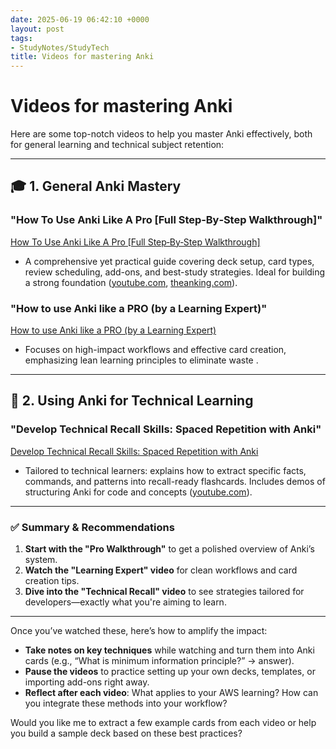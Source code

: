 ```yaml
---
date: 2025-06-19 06:42:10 +0000
layout: post
tags:
- StudyNotes/StudyTech
title: Videos for mastering Anki
---
```


# Videos for mastering Anki

Here are some top-notch videos to help you master Anki effectively, both for general learning and technical subject retention:

---

## 🎓 1. **General Anki Mastery**

### **"How To Use Anki Like A Pro \[Full Step‑By‑Step Walkthrough]"**

[How To Use Anki Like A Pro \[Full Step‑By‑Step Walkthrough\]](https://www.youtube.com/watch?pp=0gcJCf0Ao7VqN5tD&v=WmPx333n5UQ&utm_source=chatgpt.com)

* A comprehensive yet practical guide covering deck setup, card types, review scheduling, add-ons, and best-study strategies. Ideal for building a strong foundation ([youtube.com][1], [theanking.com][2]).

### **"How to use Anki like a PRO (by a Learning Expert)"**

[How to use Anki like a PRO (by a Learning Expert)](https://www.youtube.com/watch?pp=0gcJCdgAo7VqN5tD&v=eauQac_23R0&utm_source=chatgpt.com)

* Focuses on high-impact workflows and effective card creation, emphasizing lean learning principles to eliminate waste .

---

## 🔧 2. **Using Anki for Technical Learning**

### **"Develop Technical Recall Skills: Spaced Repetition with Anki"**

[Develop Technical Recall Skills: Spaced Repetition with Anki](https://www.youtube.com/watch?v=kfJjtztHFrE&utm_source=chatgpt.com)

* Tailored to technical learners: explains how to extract specific facts, commands, and patterns into recall-ready flashcards. Includes demos of structuring Anki for code and concepts ([youtube.com][3]).

---

### ✅ Summary & Recommendations

1. **Start with the "Pro Walkthrough"** to get a polished overview of Anki’s system.
2. **Watch the "Learning Expert" video** for clean workflows and card creation tips.
3. **Dive into the "Technical Recall" video** to see strategies tailored for developers—exactly what you're aiming to learn.

---

Once you’ve watched these, here’s how to amplify the impact:

* **Take notes on key techniques** while watching and turn them into Anki cards (e.g., “What is minimum information principle?” → answer).
* **Pause the videos** to practice setting up your own decks, templates, or importing add-ons right away.
* **Reflect after each video**: What applies to your AWS learning? How can you integrate these methods into your workflow?

Would you like me to extract a few example cards from each video or help you build a sample deck based on these best practices?

[1]: https://www.youtube.com/watch?pp=0gcJCf0Ao7VqN5tD&v=WmPx333n5UQ&utm_source=chatgpt.com "How To Use Anki Like A Pro [Full Step-By-Step Walkthrough]"
[2]: https://www.theanking.com/anki-mastery-course?utm_source=chatgpt.com "Anki Mastery Course - The AnKing"
[3]: https://www.youtube.com/watch?v=kfJjtztHFrE&utm_source=chatgpt.com "Develop Technical Recall Skills: Spaced Repetition with Anki"